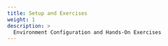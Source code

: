 ```yaml
---
title: Setup and Exercises
weight: 1
description: >
  Environment Configuration and Hands-On Exercises
---
```

